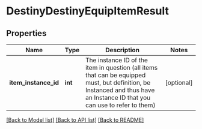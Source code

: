 # DestinyDestinyEquipItemResult

## Properties
Name | Type | Description | Notes
------------ | ------------- | ------------- | -------------
**item_instance_id** | **int** | The instance ID of the item in question (all items that can be equipped must, but definition,  be Instanced and thus have an Instance ID that you can use to refer to them) | [optional] 

[[Back to Model list]](../README.md#documentation-for-models) [[Back to API list]](../README.md#documentation-for-api-endpoints) [[Back to README]](../README.md)


